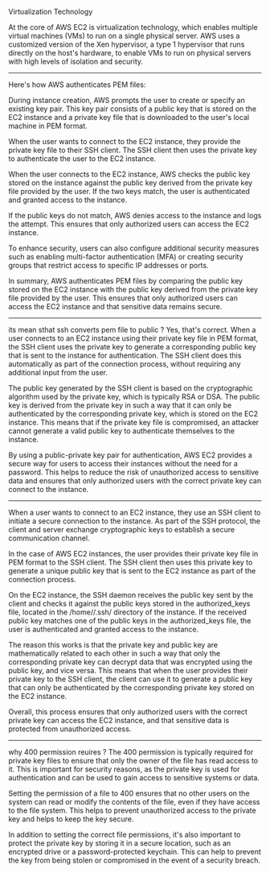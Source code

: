 Virtualization Technology

At the core of AWS EC2 is virtualization technology, which enables multiple virtual machines (VMs) to run on a single physical server. AWS uses a customized version of the Xen hypervisor, a type 1 hypervisor that runs directly on the host's hardware, to enable VMs to run on physical servers with high levels of isolation and security.

---

Here's how AWS authenticates PEM files:

During instance creation, AWS prompts the user to create or specify an existing key pair. This key pair consists of a public key that is stored on the EC2 instance and a private key file that is downloaded to the user's local machine in PEM format.

When the user wants to connect to the EC2 instance, they provide the private key file to their SSH client. The SSH client then uses the private key to authenticate the user to the EC2 instance.

When the user connects to the EC2 instance, AWS checks the public key stored on the instance against the public key derived from the private key file provided by the user. If the two keys match, the user is authenticated and granted access to the instance.

If the public keys do not match, AWS denies access to the instance and logs the attempt. This ensures that only authorized users can access the EC2 instance.

To enhance security, users can also configure additional security measures such as enabling multi-factor authentication (MFA) or creating security groups that restrict access to specific IP addresses or ports.

In summary, AWS authenticates PEM files by comparing the public key stored on the EC2 instance with the public key derived from the private key file provided by the user. This ensures that only authorized users can access the EC2 instance and that sensitive data remains secure.

---

its mean sthat ssh converts pem file to public ?
Yes, that's correct. When a user connects to an EC2 instance using their private key file in PEM format, the SSH client uses the private key to generate a corresponding public key that is sent to the instance for authentication. The SSH client does this automatically as part of the connection process, without requiring any additional input from the user.

The public key generated by the SSH client is based on the cryptographic algorithm used by the private key, which is typically RSA or DSA. The public key is derived from the private key in such a way that it can only be authenticated by the corresponding private key, which is stored on the EC2 instance. This means that if the private key file is compromised, an attacker cannot generate a valid public key to authenticate themselves to the instance.

By using a public-private key pair for authentication, AWS EC2 provides a secure way for users to access their instances without the need for a password. This helps to reduce the risk of unauthorized access to sensitive data and ensures that only authorized users with the correct private key can connect to the instance.

---

When a user wants to connect to an EC2 instance, they use an SSH client to initiate a secure connection to the instance. As part of the SSH protocol, the client and server exchange cryptographic keys to establish a secure communication channel.

In the case of AWS EC2 instances, the user provides their private key file in PEM format to the SSH client. The SSH client then uses this private key to generate a unique public key that is sent to the EC2 instance as part of the connection process.

On the EC2 instance, the SSH daemon receives the public key sent by the client and checks it against the public keys stored in the authorized_keys file, located in the /home/<user>/.ssh/ directory of the instance. If the received public key matches one of the public keys in the authorized_keys file, the user is authenticated and granted access to the instance.

The reason this works is that the private key and public key are mathematically related to each other in such a way that only the corresponding private key can decrypt data that was encrypted using the public key, and vice versa. This means that when the user provides their private key to the SSH client, the client can use it to generate a public key that can only be authenticated by the corresponding private key stored on the EC2 instance.

Overall, this process ensures that only authorized users with the correct private key can access the EC2 instance, and that sensitive data is protected from unauthorized access.

---

why 400 permission reuires ?
The 400 permission is typically required for private key files to ensure that only the owner of the file has read access to it. This is important for security reasons, as the private key is used for authentication and can be used to gain access to sensitive systems or data.

Setting the permission of a file to 400 ensures that no other users on the system can read or modify the contents of the file, even if they have access to the file system. This helps to prevent unauthorized access to the private key and helps to keep the key secure.

In addition to setting the correct file permissions, it's also important to protect the private key by storing it in a secure location, such as an encrypted drive or a password-protected keychain. This can help to prevent the key from being stolen or compromised in the event of a security breach.
